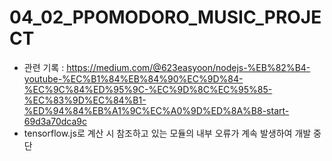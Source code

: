 # 04_02_PPOMODORO_MUSIC_PROJECT

* 관련 기록
: https://medium.com/@623easyoon/nodejs-%EB%82%B4-youtube-%EC%B1%84%EB%84%90%EC%9D%84-%EC%9C%84%ED%95%9C-%EC%9D%8C%EC%95%85-%EC%83%9D%EC%84%B1-%ED%94%84%EB%A1%9C%EC%A0%9D%ED%8A%B8-start-69d3a70dca9c
* tensorflow.js로 계산 시 참조하고 있는 모듈의 내부 오류가 계속 발생하여 개발 중단
